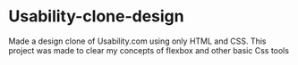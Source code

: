 # Usability-clone-design
Made a design clone of Usability.com using only HTML and CSS. This project was made to clear my concepts of flexbox and other basic Css tools
